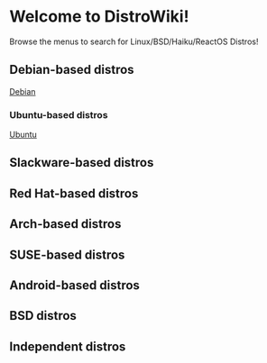 # Welcome to DistroWiki!

Browse the menus to search for Linux/BSD/Haiku/ReactOS Distros!

## Debian-based distros
[Debian](debian.md)

### Ubuntu-based distros
[Ubuntu](ubuntu.md)

## Slackware-based distros

## Red Hat-based distros

## Arch-based distros

## SUSE-based distros

## Android-based distros

## BSD distros

## Independent distros
